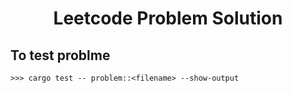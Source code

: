 <div align="center">
    <h1>Leetcode Problem Solution</h1>
</div>

## To test problme
```shell
>>> cargo test -- problem::<filename> --show-output
```